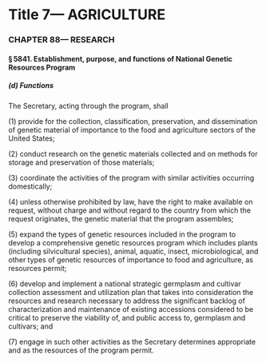 
# Title 7— AGRICULTURE
### CHAPTER 88— RESEARCH
#### § 5841. Establishment, purpose, and functions of National Genetic Resources Program
##### (d) Functions

The Secretary, acting through the program, shall

(1) provide for the collection, classification, preservation, and dissemination of genetic material of importance to the food and agriculture sectors of the United States;

(2) conduct research on the genetic materials collected and on methods for storage and preservation of those materials;

(3) coordinate the activities of the program with similar activities occurring domestically;

(4) unless otherwise prohibited by law, have the right to make available on request, without charge and without regard to the country from which the request originates, the genetic material that the program assembles;

(5) expand the types of genetic resources included in the program to develop a comprehensive genetic resources program which includes plants (including silvicultural species), animal, aquatic, insect, microbiological, and other types of genetic resources of importance to food and agriculture, as resources permit;

(6) develop and implement a national strategic germplasm and cultivar collection assessment and utilization plan that takes into consideration the resources and research necessary to address the significant backlog of characterization and maintenance of existing accessions considered to be critical to preserve the viability of, and public access to, germplasm and cultivars; and

(7) engage in such other activities as the Secretary determines appropriate and as the resources of the program permit.
